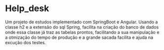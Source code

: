 # Help_desk
Um projeto de estudos implementado com SpringBoot e Angular.
Usando a classe h2 e a extensão do sql Spring, facilita na criação do banco de dados
onde essa classe já traz as tabelas prontos, facilitando a sua manipulação e a otmização
do tempo de produção e a grande sacada facilita e ajuda na excução dos testes.
